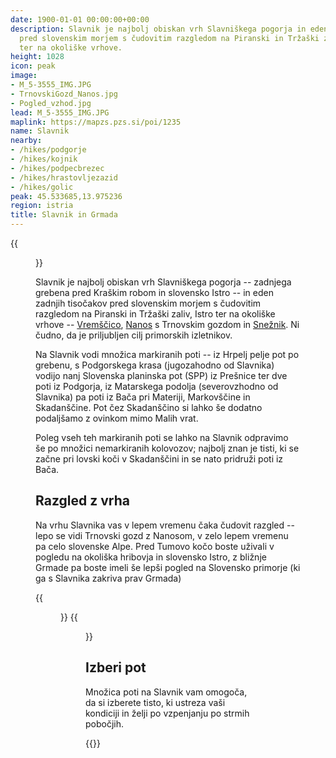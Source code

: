 ```yaml
---
date: 1900-01-01 00:00:00+00:00
description: Slavnik je najbolj obiskan vrh Slavniškega pogorja in eden zadnjih tisočakov
  pred slovenskim morjem s čudovitim razgledom na Piranski in Tržaški zaliv, Istro
  ter na okoliške vrhove.
height: 1028
icon: peak
image:
- M_5-3555_IMG.JPG
- TrnovskiGozd_Nanos.jpg
- Pogled_vzhod.jpg
lead: M_5-3555_IMG.JPG
maplink: https://mapzs.pzs.si/poi/1235
name: Slavnik
nearby:
- /hikes/podgorje
- /hikes/kojnik
- /hikes/podpecbrezec
- /hikes/hrastovljezazid
- /hikes/golic
peak: 45.533685,13.975236
region: istria
title: Slavnik in Grmada
---
```

{{<figure src="M_5-3555_IMG.JPG">}}

Slavnik je najbolj obiskan vrh Slavniškega pogorja -- zadnjega grebena pred Kraškim robom in slovensko Istro -- in eden zadnjih tisočakov pred slovenskim morjem s čudovitim razgledom na Piranski in Tržaški zaliv, Istro ter na okoliške vrhove -- [Vremščico](../vremscica), [Nanos](../nanos) s Trnovskim gozdom in [Snežnik](../sneznik). Ni čudno, da je priljubljen cilj primorskih izletnikov.

Na Slavnik vodi množica markiranih poti -- iz Hrpelj pelje pot po grebenu, s Podgorskega krasa (jugozahodno od Slavnika) vodijo nanj Slovenska planinska pot (SPP) iz Prešnice ter dve poti iz Podgorja, iz Matarskega podolja (severovzhodno od Slavnika) pa poti iz Bača pri Materiji, Markovščine in Skadanščine. Pot čez Skadanščino si lahko še dodatno podaljšamo z ovinkom mimo Malih vrat.

Poleg vseh teh markiranih poti se lahko na Slavnik odpravimo še po množici nemarkiranih kolovozov; najbolj znan je tisti, ki se začne pri lovski koči v Skadanščini in se nato pridruži poti iz Bača.

## Razgled z vrha

Na vrhu Slavnika vas v lepem vremenu čaka čudovit razgled -- lepo se vidi Trnovski gozd z Nanosom, v zelo lepem vremenu pa celo slovenske Alpe. Pred Tumovo kočo boste uživali v pogledu na okoliška hribovja in slovensko Istro, z bližnje Grmade pa boste imeli še lepši pogled na Slovensko primorje (ki ga s Slavnika zakriva prav Grmada)

{{<figure src="TrnovskiGozd_Nanos.jpg" caption="Trnovski Gozd in Nanos, desno Vremščica">}}
{{<figure src="Pogled_vzhod.jpg" caption="Pogled proti vzhodu" caption-position="bottom">}}

## Izberi pot

Množica poti na Slavnik vam omogoča, da si izberete tisto, ki ustreza vaši kondiciji in želji po vzpenjanju po strmih pobočjih.

{{<multipath-hike-list>}}
